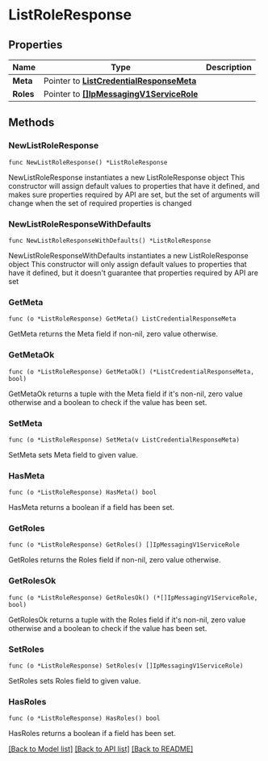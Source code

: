 # ListRoleResponse

## Properties

Name | Type | Description
------------ | ------------- | -------------
**Meta** | Pointer to [**ListCredentialResponseMeta**](ListCredentialResponse_meta.md) |  | [optional] 
**Roles** | Pointer to [**[]IpMessagingV1ServiceRole**](IpMessagingV1ServiceRole.md) |  | [optional] 

## Methods

### NewListRoleResponse

`func NewListRoleResponse() *ListRoleResponse`

NewListRoleResponse instantiates a new ListRoleResponse object
This constructor will assign default values to properties that have it defined,
and makes sure properties required by API are set, but the set of arguments
will change when the set of required properties is changed

### NewListRoleResponseWithDefaults

`func NewListRoleResponseWithDefaults() *ListRoleResponse`

NewListRoleResponseWithDefaults instantiates a new ListRoleResponse object
This constructor will only assign default values to properties that have it defined,
but it doesn't guarantee that properties required by API are set

### GetMeta

`func (o *ListRoleResponse) GetMeta() ListCredentialResponseMeta`

GetMeta returns the Meta field if non-nil, zero value otherwise.

### GetMetaOk

`func (o *ListRoleResponse) GetMetaOk() (*ListCredentialResponseMeta, bool)`

GetMetaOk returns a tuple with the Meta field if it's non-nil, zero value otherwise
and a boolean to check if the value has been set.

### SetMeta

`func (o *ListRoleResponse) SetMeta(v ListCredentialResponseMeta)`

SetMeta sets Meta field to given value.

### HasMeta

`func (o *ListRoleResponse) HasMeta() bool`

HasMeta returns a boolean if a field has been set.

### GetRoles

`func (o *ListRoleResponse) GetRoles() []IpMessagingV1ServiceRole`

GetRoles returns the Roles field if non-nil, zero value otherwise.

### GetRolesOk

`func (o *ListRoleResponse) GetRolesOk() (*[]IpMessagingV1ServiceRole, bool)`

GetRolesOk returns a tuple with the Roles field if it's non-nil, zero value otherwise
and a boolean to check if the value has been set.

### SetRoles

`func (o *ListRoleResponse) SetRoles(v []IpMessagingV1ServiceRole)`

SetRoles sets Roles field to given value.

### HasRoles

`func (o *ListRoleResponse) HasRoles() bool`

HasRoles returns a boolean if a field has been set.


[[Back to Model list]](../README.md#documentation-for-models) [[Back to API list]](../README.md#documentation-for-api-endpoints) [[Back to README]](../README.md)


